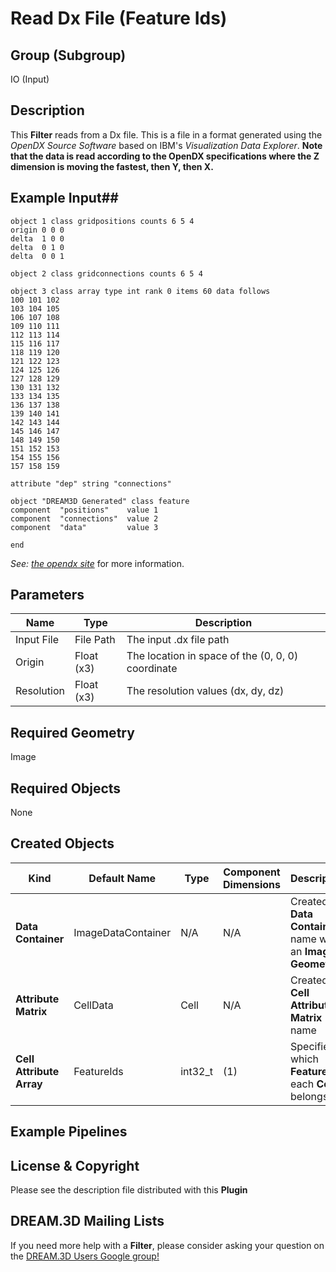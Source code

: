 # Read Dx File (Feature Ids)  #


## Group (Subgroup) ##

IO (Input)

## Description ##

This **Filter** reads from a Dx file. This is a file in a format generated using the _OpenDX Source Software_ based on IBM's _Visualization Data Explorer_. **Note that the data is read according to the OpenDX specifications where the Z dimension is moving the fastest, then Y, then X.**

## Example Input##

	object 1 class gridpositions counts 6 5 4
	origin 0 0 0
	delta  1 0 0
	delta  0 1 0
	delta  0 0 1

	object 2 class gridconnections counts 6 5 4

	object 3 class array type int rank 0 items 60 data follows
	100 101 102 
	103 104 105 
	106 107 108 
	109 110 111 
	112 113 114 
	115 116 117 
	118 119 120 
	121 122 123 
	124 125 126 
	127 128 129 
	130 131 132 
	133 134 135 
	136 137 138 
	139 140 141 
	142 143 144 
	145 146 147 
	148 149 150 
	151 152 153 
	154 155 156 
	157 158 159 

	attribute "dep" string "connections"

	object "DREAM3D Generated" class feature
	component  "positions"    value 1
	component  "connections"  value 2
	component  "data"         value 3

	end

_See: [the opendx site](http://www.opendx.org)_ for more information.

## Parameters ##

| Name | Type | Description |
|------|------| ----------- |
| Input File | File Path | The input .dx file path |
| Origin | Float (x3) | The location in space of the (0, 0, 0) coordinate |
| Resolution | Float (x3) | The resolution values (dx, dy, dz) |

## Required Geometry ##

Image

## Required Objects ##

None

## Created Objects ##

| Kind | Default Name | Type | Component Dimensions | Description |
|------|--------------|------|----------------------|-------------|
| **Data Container** | ImageDataContainer | N/A | N/A | Created **Data Container** name with an **Image Geometry** |
| **Attribute Matrix** | CellData | Cell | N/A | Created **Cell Attribute Matrix** name |
| **Cell Attribute Array** | FeatureIds | int32_t | (1) | Specifies to which **Feature** each **Cell** belongs |

## Example Pipelines ##



## License & Copyright ##

Please see the description file distributed with this **Plugin**

## DREAM.3D Mailing Lists ##

If you need more help with a **Filter**, please consider asking your question on the [DREAM.3D Users Google group!](https://groups.google.com/forum/?hl=en#!forum/dream3d-users)


